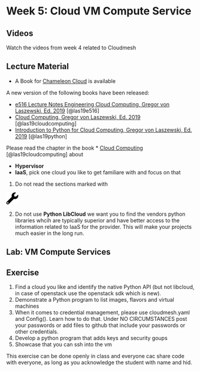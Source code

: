# Week 5: Cloud VM Compute Service

## Videos

Watch the videos from week 4 related to Cloudmesh

## Lecture Material

* A Book for [Chameleon Cloud](https://laszewski.github.io/book/chameleon/) is available

A new version of the following books have been released:

* [e516 Lecture Notes Engineering Cloud Computing, Gregor von Laszewski, Ed. 2019](https://laszewski.github.io/book/e516/) [@las19e516]
* [Cloud Computing, Gregor von Laszewski, Ed. 2019](https://laszewski.github.io/book/cloud/) [@las19cloudcomputing]
* [Introduction to Python for Cloud Computing, Gregor von Laszewski, Ed. 2019](https://laszewski.github.io/book/python/) [@las19python]

Please read the chapter in the book * [Cloud Computing](https://laszewski.github.io/book/cloud/) [@las19cloudcomputing]
about 

* **Hypervisor**
* **IaaS**, pick one cloud you like to get familiare with and focus on that


1. Do not read the sections marked with 

![Construction](images/construction.png) 

2. Do not use **Python LibCloud** we want you to find the vendors python
libraries whcih are typically superior and have better access to the
information related to IaaS for the provider. This will make your
projects much easier in the long run.

## Lab: VM Compute Services

## Exercise 

1. Find a cloud you like and identify the native Python API (but not 
   libcloud, in case of openstack use the openstack sdk which is new).
2. Demonstrate a Python program to list images, flavors and virtual 
   machines
3. When it comes to credential management, please use cloudmesh.yaml 
   and Config(). Learn how to do that. Under NO CIRCUMSTANCES post your 
   passwords or add files to github that include your passwords or other credentials.
4. Develop a python program that adds keys and security goups 
5. Showcase that you can ssh into the vm

This exercise can be done openly in class and everyone cac share code
with everyone, as long as you acknowledge the student with name and hid.

